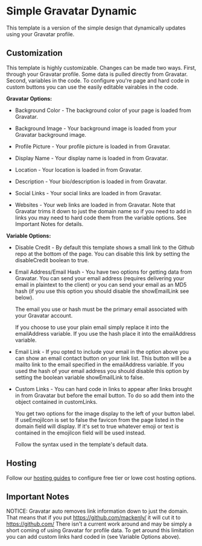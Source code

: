 # Simple Gravatar Dynamic
 This template is a version of the simple design that dynamically updates using your Gravatar profile.

## Customization
This template is highly customizable. Changes can be made two ways. First, through your Gravatar profile. Some data is pulled directly from Gravatar. Second, variables in the code. To configure you're page and hard code in custom buttons you can use the easily editable vairables in the code.

**Gravatar Options:**
- Background Color - The background color of your page is loaded from Gravatar.

- Background Image - Your background image is loaded from your Gravatar background image.

- Profile Picture - Your profile picture is loaded in from Gravatar.

- Display Name - Your display name is loaded in from Gravatar.

- Location - Your location is loaded in from Gravatar.

- Description - Your bio/description is loaded in from Gravatar.

- Social Links - Your social links are loaded in from Gravatar.

- Websites - Your web links are loaded in from Gravatar. Note that Gravatar trims it down to just the domain name so if you need to add in links you may need to hard code them from the variable options. See Important Notes for details.

**Variable Options:**
- Disable Credit - By default this template shows a small link to the Github repo at the bottom of the page. You can disable this link by setting the disableCredit boolean to true.
- Email Address/Email Hash - You have two options for getting data from Gravatar. You can send your email address (requires delivering your email in plaintext to the client) or you can send your email as an MD5 hash (if you use this option you should disable the showEmailLink see below). 

    The email you use or hash must be the primary email associated with your Gravatar account.

    If you choose to use your plain email simply replace it into the emailAddress variable. If you use the hash place it into the emailAddress variable.

- Email Link - If you opted to include your email in the option above you can show an email contact button on your link list. This button will be a mailto link to the email specified in the emailAddress variable. If you used the hash of your email address you should disable this option by setting the boolean variable showEmailLink to false.

- Custom Links - You can hard code in links to appear after links brought in from Gravatar but before the email button. To do so add them into the object contained in customLinks.

    You get two options for the image display to the left of your button label. If useEmojiIcon is set to false the favicon from the page listed in the domain field will display. If it's set to true whatever emoji or text is contained in the emojiIcon field will be used instead.

    Follow the syntax used in the template's default data.


## Hosting
Follow our [hosting guides](../../HOSTING.md) to configure free tier or lowe cost hosting options.

## Important Notes
NOTICE: Gravatar auto removes link information down to just the domain. That means that if you put https://github.com/mackenly/ it will cut it to https://github.com/ There isn't a current work around and may be simply a short coming of using Gravatar for profile data. To get around this limitation you can add custom links hard coded in (see Variable Options above).